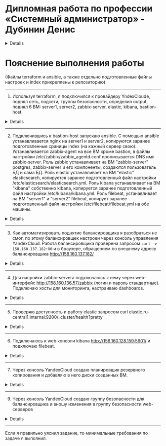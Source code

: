 
#  Дипломная работа по профессии «Системный администратор» - Дубинин Денис

<details> 
   
Содержание
==========
* [Задача](#Задача)
* [Инфраструктура](#Инфраструктура)
    * [Сайт](#Сайт)
    * [Мониторинг](#Мониторинг)
    * [Логи](#Логи)
    * [Сеть](#Сеть)
    * [Резервное копирование](#Резервное-копирование)
    * [Дополнительно](#Дополнительно)
* [Выполнение работы](#Выполнение-работы)
* [Критерии сдачи](#Критерии-сдачи)
* [Как правильно задавать вопросы дипломному руководителю](#Как-правильно-задавать-вопросы-дипломному-руководителю) 

---------

## Задача
Ключевая задача — разработать отказоустойчивую инфраструктуру для сайта, включающую мониторинг, сбор логов и резервное копирование основных данных. Инфраструктура должна размещаться в [Yandex Cloud](https://cloud.yandex.com/) и отвечать минимальным стандартам безопасности: запрещается выкладывать токен от облака в git. Используйте [инструкцию](https://cloud.yandex.ru/docs/tutorials/infrastructure-management/terraform-quickstart#get-credentials).

**Перед началом работы над дипломным заданием изучите [Инструкция по экономии облачных ресурсов](https://github.com/netology-code/devops-materials/blob/master/cloudwork.MD).**

## Инфраструктура
Для развёртки инфраструктуры используйте Terraform и Ansible.  

Не используйте для ansible inventory ip-адреса! Вместо этого используйте fqdn имена виртуальных машин в зоне ".ru-central1.internal". Пример: example.ru-central1.internal  

Важно: используйте по-возможности **минимальные конфигурации ВМ**:2 ядра 20% Intel ice lake, 2-4Гб памяти, 10hdd, прерываемая. 

**Так как прерываемая ВМ проработает не больше 24ч, перед сдачей работы на проверку дипломному руководителю сделайте ваши ВМ постоянно работающими.**

Ознакомьтесь со всеми пунктами из этой секции, не беритесь сразу выполнять задание, не дочитав до конца. Пункты взаимосвязаны и могут влиять друг на друга.

### Сайт
Создайте две ВМ в разных зонах, установите на них сервер nginx, если его там нет. ОС и содержимое ВМ должно быть идентичным, это будут наши веб-сервера.

Используйте набор статичных файлов для сайта. Можно переиспользовать сайт из домашнего задания.

Создайте [Target Group](https://cloud.yandex.com/docs/application-load-balancer/concepts/target-group), включите в неё две созданных ВМ.

Создайте [Backend Group](https://cloud.yandex.com/docs/application-load-balancer/concepts/backend-group), настройте backends на target group, ранее созданную. Настройте healthcheck на корень (/) и порт 80, протокол HTTP.

Создайте [HTTP router](https://cloud.yandex.com/docs/application-load-balancer/concepts/http-router). Путь укажите — /, backend group — созданную ранее.

Создайте [Application load balancer](https://cloud.yandex.com/en/docs/application-load-balancer/) для распределения трафика на веб-сервера, созданные ранее. Укажите HTTP router, созданный ранее, задайте listener тип auto, порт 80.

Протестируйте сайт
`curl -v <публичный IP балансера>:80` 

### Мониторинг
Создайте ВМ, разверните на ней Zabbix. На каждую ВМ установите Zabbix Agent, настройте агенты на отправление метрик в Zabbix. 

Настройте дешборды с отображением метрик, минимальный набор — по принципу USE (Utilization, Saturation, Errors) для CPU, RAM, диски, сеть, http запросов к веб-серверам. Добавьте необходимые tresholds на соответствующие графики.

### Логи
Cоздайте ВМ, разверните на ней Elasticsearch. Установите filebeat в ВМ к веб-серверам, настройте на отправку access.log, error.log nginx в Elasticsearch.

Создайте ВМ, разверните на ней Kibana, сконфигурируйте соединение с Elasticsearch.

### Сеть
Разверните один VPC. Сервера web, Elasticsearch поместите в приватные подсети. Сервера Zabbix, Kibana, application load balancer определите в публичную подсеть.

Настройте [Security Groups](https://cloud.yandex.com/docs/vpc/concepts/security-groups) соответствующих сервисов на входящий трафик только к нужным портам.

Настройте ВМ с публичным адресом, в которой будет открыт только один порт — ssh. Настройте все security groups на разрешение входящего ssh из этой security group. Эта вм будет реализовывать концепцию bastion host. Потом можно будет подключаться по ssh ко всем хостам через этот хост.

### Резервное копирование
Создайте snapshot дисков всех ВМ. Ограничьте время жизни snaphot в неделю. Сами snaphot настройте на ежедневное копирование.

### Дополнительно
Не входит в минимальные требования. 

1. Для Zabbix можно реализовать разделение компонент - frontend, server, database. Frontend отдельной ВМ поместите в публичную подсеть, назначте публичный IP. Server поместите в приватную подсеть, настройте security group на разрешение трафика между frontend и server. Для Database используйте [Yandex Managed Service for PostgreSQL](https://cloud.yandex.com/en-ru/services/managed-postgresql). Разверните кластер из двух нод с автоматическим failover.
2. Вместо конкретных ВМ, которые входят в target group, можно создать [Instance Group](https://cloud.yandex.com/en/docs/compute/concepts/instance-groups/), для которой настройте следующие правила автоматического горизонтального масштабирования: минимальное количество ВМ на зону — 1, максимальный размер группы — 3.
3. В Elasticsearch добавьте мониторинг логов самого себя, Kibana, Zabbix, через filebeat. Можно использовать logstash тоже.
4. Воспользуйтесь Yandex Certificate Manager, выпустите сертификат для сайта, если есть доменное имя. Перенастройте работу балансера на HTTPS, при этом нацелен он будет на HTTP веб-серверов.

## Выполнение работы
На этом этапе вы непосредственно выполняете работу. При этом вы можете консультироваться с руководителем по поводу вопросов, требующих уточнения.

⚠️ В случае недоступности ресурсов Elastic для скачивания рекомендуется разворачивать сервисы с помощью docker контейнеров, основанных на официальных образах.

**Важно**: Ещё можно задавать вопросы по поводу того, как реализовать ту или иную функциональность. И руководитель определяет, правильно вы её реализовали или нет. Любые вопросы, которые не освещены в этом документе, стоит уточнять у руководителя. Если его требования и указания расходятся с указанными в этом документе, то приоритетны требования и указания руководителя.

## Критерии сдачи
1. Инфраструктура отвечает минимальным требованиям, описанным в [Задаче](#Задача).
2. Предоставлен доступ ко всем ресурсам, у которых предполагается веб-страница (сайт, Kibana, Zabbix).
3. Для ресурсов, к которым предоставить доступ проблематично, предоставлены скриншоты, команды, stdout, stderr, подтверждающие работу ресурса.
4. Работа оформлена в отдельном репозитории в GitHub или в [Google Docs](https://docs.google.com/), разрешён доступ по ссылке. 
5. Код размещён в репозитории в GitHub.
6. Работа оформлена так, чтобы были понятны ваши решения и компромиссы. 
7. Если использованы дополнительные репозитории, доступ к ним открыт. 

## Как правильно задавать вопросы дипломному руководителю
Что поможет решить большинство частых проблем:
1. Попробовать найти ответ сначала самостоятельно в интернете или в материалах курса и только после этого спрашивать у дипломного руководителя. Навык поиска ответов пригодится вам в профессиональной деятельности.
2. Если вопросов больше одного, присылайте их в виде нумерованного списка. Так дипломному руководителю будет проще отвечать на каждый из них.
3. При необходимости прикрепите к вопросу скриншоты и стрелочкой покажите, где не получается. Программу для этого можно скачать [здесь](https://app.prntscr.com/ru/).

Что может стать источником проблем:
1. Вопросы вида «Ничего не работает. Не запускается. Всё сломалось». Дипломный руководитель не сможет ответить на такой вопрос без дополнительных уточнений. Цените своё время и время других.
2. Откладывание выполнения дипломной работы на последний момент.
3. Ожидание моментального ответа на свой вопрос. Дипломные руководители — работающие инженеры, которые занимаются, кроме преподавания, своими проектами. Их время ограничено, поэтому постарайтесь задавать правильные вопросы, чтобы получать быстрые ответы :)

</details>

# Пояснение выполнения работы

(Файлы terraform и ansible, а также отдельно подготовленные файлы настроек и index прикреплены к репозиторию)


-----
1. Используя terraform, я подключился к провайдеру YndexCloude, поднял сеть, подсети, группы безопасности, определил output, поднял 6 ВМ: server1, server2, zabbix-server, elastic, kibana, bastion-host.

<details>

![image](https://github.com/DubininDenis/diplom/blob/main/screens/output.png)

![image](https://github.com/DubininDenis/diplom/blob/main/screens/vm.png)

![image](https://github.com/DubininDenis/diplom/blob/main/screens/subnet.png)

![image](https://github.com/DubininDenis/diplom/blob/main/screens/security-group.png)

![image](https://github.com/DubininDenis/diplom/blob/main/screens/network-map.png)

</details>

----
2. Подключившись к bastion-host запускаю ansible. 
С помощью ansible устанавливается nginx на server1 и server2, копируются заранее подготовленные сраницы index (на кажный сервер свою). 
Устанавливается zabbix-agent на все ВМ кроме bastion, в файлы настройки /etc/zabbix/zabbix_agentd.conf прописывается DNS имя zabbix-server. 
Роль zabbix устанавливает на ВМ "zabbix-server" postgres, zabbix-server и его компоненты, создаются пользователь БД и сама БД.
Роль elastic устанавливает на ВМ "elastic" elasticsearch, копируется заранее подготовленный файл настройки /etc/elasticsearch/elasticsearch.yml.
Роль kibana устанавливает на ВМ "kibana" собственно kibana, копируется заранее подготовленный файл настройки /etc/kibana/kibana.yml.
Роль filebeat, устанавливает на ВМ "server1" и "server2" filebeat, копирует заранее подготовленный файл настройки /etc/filebeat/filebeat.yml на обе машины.

<details>

![image](https://github.com/DubininDenis/diplom/blob/main/screens/ansible-ping.png)

</details>

----
3. Как автоматизировать поднятие балансировщика я разобраться не смог, по этому балансировщек настроен через консоль управления YandexCloud. Работа балансировщика проверена запросом `curl -v 158.160.137.182:80` и в браузере, обращением по внешнему адресу балансировщика  http://158.160.137.182/

<details>

![image](https://github.com/DubininDenis/diplom/blob/main/screens/target-group.png)

![image](https://github.com/DubininDenis/diplom/blob/main/screens/backend-group.png)

![image](https://github.com/DubininDenis/diplom/blob/main/screens/http-router.png)

![image](https://github.com/DubininDenis/diplom/blob/main/screens/balanser.png)

![image](https://github.com/DubininDenis/diplom/blob/main/screens/balanser-curl.png)

![image](https://github.com/DubininDenis/diplom/blob/main/screens/balanser1.png)

![image](https://github.com/DubininDenis/diplom/blob/main/screens/balanser2.png)

</details>

----
4. Для насройки zabbix-servera подключаюсь к нему через web-интерфейс http://158.160.136.57/zabbix (логин и пароль стандартные). Подключаю хосты для мониторинга, настраиваю dashboards.

<details>

![image](https://github.com/DubininDenis/diplom/blob/main/screens/zabbix1.png)

![image](https://github.com/DubininDenis/diplom/blob/main/screens/zabbix2.png)

![image](https://github.com/DubininDenis/diplom/blob/main/screens/zabbix3.png)

![image](https://github.com/DubininDenis/diplom/blob/main/screens/zabbix4.png)

![image](https://github.com/DubininDenis/diplom/blob/main/screens/zabbix5.png)

![image](https://github.com/DubininDenis/diplom/blob/main/screens/zabbix6.png)

</details>

----
5. Проверяю доступность и работу elastic запросом curl elastic.ru-central1.internal:9200/_cluster/health?pretty

<details>

![image](https://github.com/DubininDenis/diplom/blob/main/screens/elastic.png)

</details>

----
6. Подключаюсь к web консоли kibana http://158.160.128.159:5601/ и подключаю filebeat.

<details>

![image](https://github.com/DubininDenis/diplom/blob/main/screens/kibana1.png)

![image](https://github.com/DubininDenis/diplom/blob/main/screens/kibana2.png)

![image](https://github.com/DubininDenis/diplom/blob/main/screens/kibana3.png)

</details>

----
7. Через консоль YandexCloud создаю планировщик резервного копирования и добавляю в него диски созданных ВМ.

<details>
   
![image](https://github.com/DubininDenis/diplom/blob/main/screens/snapshot.png)

</details>

----
9. Через консоль YandexCloud создаю группу безопасности для балансировщика и вношу изменения в группу безопасности web-серверов

<details>

![image](https://github.com/DubininDenis/diplom/blob/main/screens/security-group-balanser.png)

![image](https://github.com/DubininDenis/diplom/blob/main/screens/security-group-webservers.png)

</details>


-----
Если я правильно уяснил задание, то минимальные требования по задаче я выполнил.

